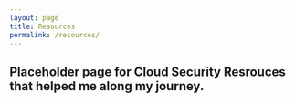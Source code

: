 ```yaml
---
layout: page
title: Resources
permalink: /resources/
---
```

## Placeholder page for Cloud Security Resrouces that helped me along my journey.